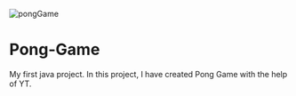 ![pongGame](https://github.com/kashishkoli/Pong-Game/assets/134147373/48b0737d-003d-44c4-b806-bab8b302320f)
# Pong-Game
My first java project. In this project, I have created Pong Game with the help of YT.
